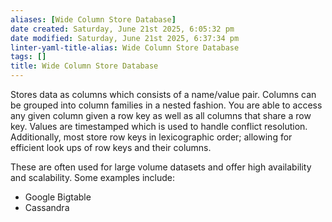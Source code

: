 ```yaml
---
aliases: [Wide Column Store Database]
date created: Saturday, June 21st 2025, 6:05:32 pm
date modified: Saturday, June 21st 2025, 6:37:34 pm
linter-yaml-title-alias: Wide Column Store Database
tags: []
title: Wide Column Store Database
---
```


Stores data as columns which consists of a name/value pair. Columns can be grouped into column families in a nested fashion. You are able to access any given column given a row key as well as all columns that share a row key. Values are timestamped which is used to handle conflict resolution. Additionally, most store row keys in lexicographic order; allowing for efficient look ups of row keys and their columns.

These are often used for large volume datasets and offer high availability and scalability. Some examples include:

- Google Bigtable
- Cassandra
